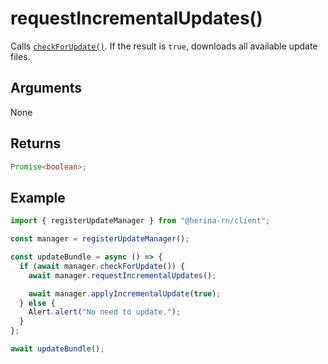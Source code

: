 # requestIncrementalUpdates()

Calls [`checkForUpdate()`](/guide/packages/client/updateManager/checkForUpdate.html). If the result is `true`, downloads all available update files.

## Arguments

None

## Returns

```typescript
Promise<boolean>;
```

## Example

```typescript
import { registerUpdateManager } from "@herina-rn/client";

const manager = registerUpdateManager();

const updateBundle = async () => {
  if (await manager.checkForUpdate()) {
    await manager.requestIncrementalUpdates();

    await manager.applyIncrementalUpdate(true);
  } else {
    Alert.alert("No need to update.");
  }
};

await updateBundle();
```
